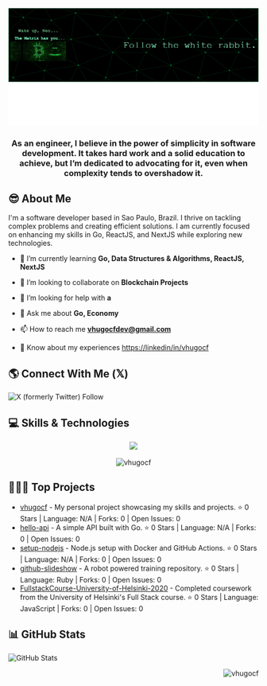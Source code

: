 
![Header](./github-header-image.png)
![Image alt text](./hello.svg)

<h3 align="center">As an engineer, I believe in the power of simplicity in software development. It takes hard work and a solid education to achieve, but I’m dedicated to advocating for it, even when complexity tends to overshadow it.</h3>

## 😎 About Me

I'm a software developer based in Sao Paulo, Brazil. I thrive on tackling complex problems and creating efficient solutions. I am currently focused on enhancing my skills in Go, ReactJS, and NextJS while exploring new technologies.
- 🌱 I’m currently learning **Go, Data Structures & Algorithms, ReactJS, NextJS**

- 👯 I’m looking to collaborate on **Blockchain Projects**

- 🤝 I’m looking for help with **a**

- 💬 Ask me about **Go, Economy**

- 📫 How to reach me **vhugocfdev@gmail.com**

- 📄 Know about my experiences [https://linkedin/in/vhugocf](https://linkedin.com/in/vhugocf)

## 🌎 Connect With Me (𝕏)

![X (formerly Twitter) Follow](https://img.shields.io/twitter/follow/vhugocf)

## 💻 Skills & Technologies

<p align="center">
  <a href="https://skillicons.dev">
    <img src="https://skillicons.dev/icons?i=go,react,next,nodejs,typescript,bash,docker,linux,git,postgresql,mongodb" />
  </a>
</p>

<p align="center"><img src="https://github-readme-stats.vercel.app/api/top-langs?username=vhugocf&show_icons=true&theme=transparent&locale=en&layout=compact&langs_count=8"alt="vhugocf" /></p>
<!-- [![Top Langs](https://github-readme-stats.vercel.app/api/top-langs/?username=vhugocf)](https://github.com/vhugocf/github-readme-stats) -->

## 👨🏻‍💻 Top Projects

- [vhugocf](https://github.com/vhugocf/vhugocf) - My personal project showcasing my skills and projects. ⭐ 0 Stars | Language: N/A | Forks: 0 | Open Issues: 0
- [hello-api](https://github.com/vhugocf/hello-api) - A simple API built with Go. ⭐ 0 Stars | Language: N/A | Forks: 0 | Open Issues: 0
- [setup-nodejs](https://github.com/vhugocf/setup-nodejs) - Node.js setup with Docker and GitHub Actions. ⭐ 0 Stars | Language: N/A | Forks: 0 | Open Issues: 0
- [github-slideshow](https://github.com/vhugocf/github-slideshow) - A robot powered training repository. ⭐ 0 Stars | Language: Ruby | Forks: 0 | Open Issues: 0
- [FullstackCourse-University-of-Helsinki-2020](https://github.com/vhugocf/FullstackCourse-University-of-Helsinki-2020) - Completed coursework from the University of Helsinki's Full Stack course. ⭐ 0 Stars | Language: JavaScript | Forks: 0 | Open Issues: 0

## 📊 GitHub Stats

![GitHub Stats](https://github-readme-stats.vercel.app/api?username=vhugocf&show_icons=true&count_private=true&theme=transparent)




<p align="right"> <img src="https://komarev.com/ghpvc/?username=vhugocf&label=Profile%20views&color=0e75b6&style=flat" alt="vhugocf" /> </p>

<!--
**vhugocf/vhugocf** is a ✨ _special_ ✨ repository because its `README.md` (this file) appears on your GitHub profile.
-->
